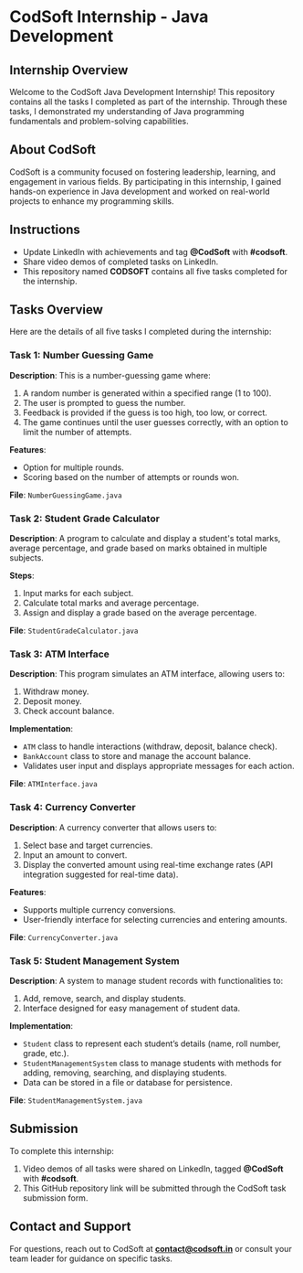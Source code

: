 # CodSoft Internship - Java Development

## Internship Overview

Welcome to the CodSoft Java Development Internship! This repository contains all the tasks I completed as part of the internship. Through these tasks, I demonstrated my understanding of Java programming fundamentals and problem-solving capabilities.

## About CodSoft

CodSoft is a community focused on fostering leadership, learning, and engagement in various fields. By participating in this internship, I gained hands-on experience in Java development and worked on real-world projects to enhance my programming skills.

## Instructions

- Update LinkedIn with achievements and tag **@CodSoft** with **#codsoft**.
- Share video demos of completed tasks on LinkedIn.
- This repository named **CODSOFT** contains all five tasks completed for the internship.

## Tasks Overview

Here are the details of all five tasks I completed during the internship:

### Task 1: Number Guessing Game

**Description**: This is a number-guessing game where:
1. A random number is generated within a specified range (1 to 100).
2. The user is prompted to guess the number.
3. Feedback is provided if the guess is too high, too low, or correct.
4. The game continues until the user guesses correctly, with an option to limit the number of attempts.

**Features**:
- Option for multiple rounds.
- Scoring based on the number of attempts or rounds won.

**File**: `NumberGuessingGame.java`

### Task 2: Student Grade Calculator

**Description**: A program to calculate and display a student's total marks, average percentage, and grade based on marks obtained in multiple subjects.

**Steps**:
1. Input marks for each subject.
2. Calculate total marks and average percentage.
3. Assign and display a grade based on the average percentage.

**File**: `StudentGradeCalculator.java`

### Task 3: ATM Interface

**Description**: This program simulates an ATM interface, allowing users to:
1. Withdraw money.
2. Deposit money.
3. Check account balance.

**Implementation**:
- `ATM` class to handle interactions (withdraw, deposit, balance check).
- `BankAccount` class to store and manage the account balance.
- Validates user input and displays appropriate messages for each action.

**File**: `ATMInterface.java`

### Task 4: Currency Converter

**Description**: A currency converter that allows users to:
1. Select base and target currencies.
2. Input an amount to convert.
3. Display the converted amount using real-time exchange rates (API integration suggested for real-time data).

**Features**:
- Supports multiple currency conversions.
- User-friendly interface for selecting currencies and entering amounts.

**File**: `CurrencyConverter.java`

### Task 5: Student Management System

**Description**: A system to manage student records with functionalities to:
1. Add, remove, search, and display students.
2. Interface designed for easy management of student data.

**Implementation**:
- `Student` class to represent each student’s details (name, roll number, grade, etc.).
- `StudentManagementSystem` class to manage students with methods for adding, removing, searching, and displaying students.
- Data can be stored in a file or database for persistence.

**File**: `StudentManagementSystem.java`

## Submission

To complete this internship:
1. Video demos of all tasks were shared on LinkedIn, tagged **@CodSoft** with **#codsoft**.
2. This GitHub repository link will be submitted through the CodSoft task submission form.

## Contact and Support

For questions, reach out to CodSoft at **contact@codsoft.in** or consult your team leader for guidance on specific tasks.

